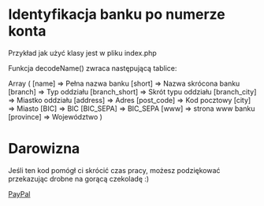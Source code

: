 # Identyfikacja banku po numerze konta 

Przykład jak użyć klasy jest w pliku index.php

Funkcja decodeName() zwraca następującą tablice:

Array
(
    [name] => Pełna nazwa banku
    [short] => Nazwa skrócona banku
    [branch] => Typ oddziału
    [branch_short] => Skrót typu oddziału
    [branch_city] => Miastko oddziału
    [address] => Adres
    [post_code] => Kod pocztowy
    [city] => Miasto
    [BIC] => BIC
    [BIC_SEPA] => BIC_SEPA
    [www] => strona www banku
    [province] => Województwo
)

# Darowizna

Jeśli ten kod pomógł ci skrócić czas pracy, możesz podziękować przekazując drobne na gorącą czekoladę :)

[PayPal](https://www.paypal.me/cybermediaoka)
